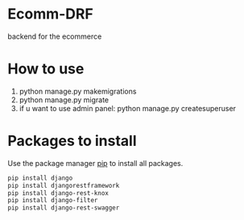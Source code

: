 # Ecomm-DRF
backend for the ecommerce

# How to use
1. python manage.py makemigrations
2. python manage.py migrate
3. if u want to use admin panel: python manage.py createsuperuser

# Packages to install
Use the package manager [pip](https://pip.pypa.io/en/stable/) to install all packages.

```bash
pip install django
pip install djangorestframework
pip install django-rest-knox
pip install django-filter
pip install django-rest-swagger
```
